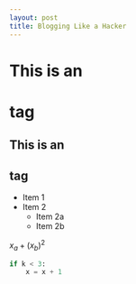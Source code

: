 ```yaml
---
layout: post
title: Blogging Like a Hacker
---
```


# This is an <h1> tag
## This is an <h2> tag

* Item 1
* Item 2
   * Item 2a
   * Item 2b

$x_a + (x_b)^2$

```python
if k < 3:
    x = x + 1
```